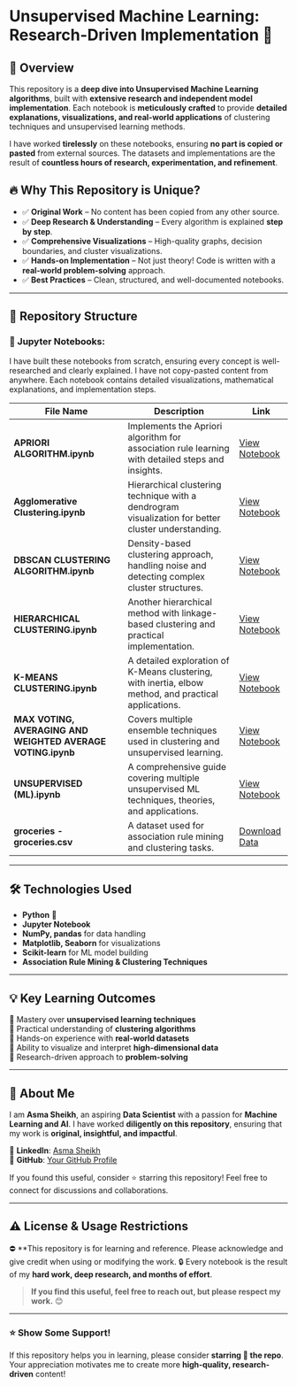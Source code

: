# Unsupervised Machine Learning: Research-Driven Implementation 🚀


## 📌 Overview
This repository is a **deep dive into Unsupervised Machine Learning algorithms**, built with **extensive research and independent model implementation**. Each notebook is **meticulously crafted** to provide **detailed explanations, visualizations, and real-world applications** of clustering techniques and unsupervised learning methods.

I have worked **tirelessly** on these notebooks, ensuring **no part is copied or pasted** from external sources. The datasets and implementations are the result of **countless hours of research, experimentation, and refinement**.

## 🔥 Why This Repository is Unique?
- ✅ **Original Work** – No content has been copied from any other source.
- ✅ **Deep Research & Understanding** – Every algorithm is explained **step by step**.
- ✅ **Comprehensive Visualizations** – High-quality graphs, decision boundaries, and cluster visualizations.
- ✅ **Hands-on Implementation** – Not just theory! Code is written with a **real-world problem-solving** approach.
- ✅ **Best Practices** – Clean, structured, and well-documented notebooks.

---

## 📂 Repository Structure

### 📘 Jupyter Notebooks:
I have built these notebooks from scratch, ensuring every concept is well-researched and clearly explained. I have not copy-pasted content from anywhere. Each notebook contains detailed visualizations, mathematical explanations, and implementation steps.

| File Name | Description | Link |
|-----------|------------|------|
| **APRIORI ALGORITHM.ipynb** | Implements the Apriori algorithm for association rule learning with detailed steps and insights. | [View Notebook](https://github.com/AsmaSheikh438/real-world-unsupervised-ml/blob/main/APRIORI%20ALGORITHM.ipynb) |
| **Agglomerative Clustering.ipynb** | Hierarchical clustering technique with a dendrogram visualization for better cluster understanding. | [View Notebook](https://github.com/AsmaSheikh438/real-world-unsupervised-ml/blob/main/Agglomerative%20Clustering.ipynb) |
| **DBSCAN CLUSTERING ALGORITHM.ipynb** | Density-based clustering approach, handling noise and detecting complex cluster structures. | [View Notebook](https://github.com/AsmaSheikh438/real-world-unsupervised-ml/blob/main/DBSCAN%20CLUSTERING%20ALGORITHM.ipynb) |
| **HIERARCHICAL CLUSTERING.ipynb** | Another hierarchical method with linkage-based clustering and practical implementation. | [View Notebook](https://github.com/AsmaSheikh438/real-world-unsupervised-ml/blob/main/HIERARCHICAL%20CLUSTERING.ipynb) |
| **K-MEANS CLUSTERING.ipynb** | A detailed exploration of K-Means clustering, with inertia, elbow method, and practical applications. | [View Notebook](https://github.com/AsmaSheikh438/real-world-unsupervised-ml/blob/main/K-MEANS%20CLUSTERING.ipynb) |
| **MAX VOTING, AVERAGING AND WEIGHTED AVERAGE VOTING.ipynb** | Covers multiple ensemble techniques used in clustering and unsupervised learning. | [View Notebook](https://github.com/AsmaSheikh438/real-world-unsupervised-ml/blob/main/MAX%20VOTING%2C%20AVERAGING%20AND%20WEIGHTED%20AVERAGE%20VOTING.ipynb) |
| **UNSUPERVISED (ML).ipynb** | A comprehensive guide covering multiple unsupervised ML techniques, theories, and applications. | [View Notebook](https://github.com/AsmaSheikh438/real-world-unsupervised-ml/blob/main/UNSUPERVISED%20(ML).ipynb) |
| **groceries - groceries.csv** | A dataset used for association rule mining and clustering tasks. | [Download Data](https://github.com/AsmaSheikh438/real-world-unsupervised-ml/blob/main/groceries%20-%20groceries.csv) |

---

## 🛠️ Technologies Used
- **Python** 🐍
- **Jupyter Notebook**
- **NumPy, pandas** for data handling
- **Matplotlib, Seaborn** for visualizations
- **Scikit-learn** for ML model building
- **Association Rule Mining & Clustering Techniques**

---

## 💡 Key Learning Outcomes
🔹 Mastery over **unsupervised learning techniques**  
🔹 Practical understanding of **clustering algorithms**  
🔹 Hands-on experience with **real-world datasets**  
🔹 Ability to visualize and interpret **high-dimensional data**  
🔹 Research-driven approach to **problem-solving**  

---

## 🚀 About Me
I am **Asma Sheikh**, an aspiring **Data Scientist** with a passion for **Machine Learning and AI**. I have worked **diligently on this repository**, ensuring that my work is **original, insightful, and impactful**.

📌 **LinkedIn**: [Asma Sheikh](https://www.linkedin.com/in/asma-sheikh-43bbab328)  
📌 **GitHub**: [Your GitHub Profile](#)  

If you found this useful, consider ⭐️ starring this repository! Feel free to connect for discussions and collaborations.  

---

## ⚠️ License & Usage Restrictions
 
⛔ **This repository is for learning and reference. Please acknowledge and give credit when using or modifying the work. 
🔒 Every notebook is the result of my **hard work, deep research, and months of effort**.  

> **If you find this useful, feel free to reach out, but please respect my work.** 😊  

---

### ⭐ **Show Some Support!**
If this repository helps you in learning, please consider **starring 🌟 the repo**.  
Your appreciation motivates me to create more **high-quality, research-driven** content!  

